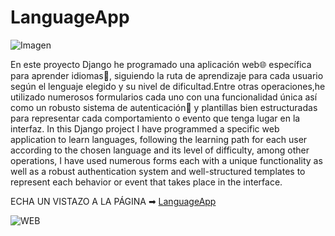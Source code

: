 # LanguageApp

![Imagen](https://github.com/ADRIDEV2024/LanguageApp/assets/163412333/d2ce8d31-e7de-4b4c-858e-09707a80a56e)


En este proyecto Django he programado una aplicación web🌐 específica para aprender idiomas💬, siguiendo la ruta de aprendizaje para cada usuario según el lenguaje elegido y su nivel de dificultad.Entre otras operaciones,he utilizado numerosos formularios cada uno con una funcionalidad única así como un robusto sistema de autenticación🔐 y plantillas bien estructuradas para representar cada comportamiento o evento que tenga lugar en la interfaz.
In this Django project I have programmed a specific web application to learn languages, following the learning path for each user according to the chosen language and its level of difficulty, among other operations, I have used numerous forms each with a unique functionality as well as a robust authentication system and well-structured templates to represent each behavior or event that takes place in the interface.

ECHA UN VISTAZO A LA PÁGINA ➡ [LanguageApp](https://www.LanguageApp.com)

![WEB](https://github.com/user-attachments/assets/86cd1704-c3f0-413b-b682-548509173e8a)
